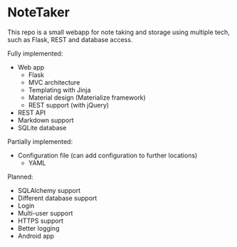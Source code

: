 # NoteTaker
This repo is a small webapp for note taking and storage using multiple tech, such as Flask, REST and database access.

Fully implemented:
- Web app 
  - Flask 
  - MVC architecture
  - Templating with Jinja
  - Material design (Materialize framework)
  - REST support (with jQuery)
- REST API
- Markdown support
- SQLite database

Partially implemented:
- Configuration file (can add configuration to further locations)
  - YAML 
  
Planned:
- SQLAlchemy support
- Different database support
- Login
- Multi-user support
- HTTPS support
- Better logging
- Android app
